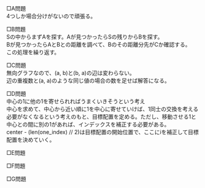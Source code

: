 □A問題  
4つしか場合分けがないので頑張る。

□B問題  
Sの中からまずAを探す。Aが見つかったらSの残りからBを探す。  
Bが見つかったらAとBとの距離を調べて、Bのその距離分先がCか確認する。  
この処理を繰り返す。

□C問題  
無向グラフなので、(a, b)と(b, a)の辺は変わらない。  
辺の重複数と(a, a)のような同じ値の場合の数を足せば解答になる。

□D問題  
中心の1に他の1を寄せられればうまくいきそうという考え  
中心を求めて、中心から近い順に1を中心に寄せていけば、1同士の交換を考える必要がなくなるという考えのもと、目標配置を定める。ただし、移動させる1と中心との間に別の1があれば、インデックスを補正する必要がある。  
center - (len(one_index) // 2)は目標配置の開始位置で、ここにiを補正して目標配置を決めていく。

□E問題  


□F問題  


□G問題  

